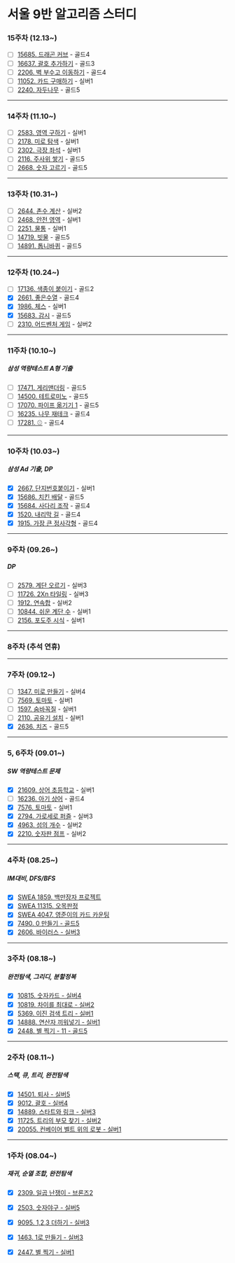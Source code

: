 # 서울 9반 알고리즘 스터디

### 15주차 (12.13~)
- [ ] [15685. 드래곤 커브](https://www.acmicpc.net/problem/15685) - 골드4
- [ ] [16637. 괄호 추가하기](https://www.acmicpc.net/problem/16637) - 골드3
- [ ] [2206. 벽 부수고 이동하기](https://www.acmicpc.net/problem/2206) - 골드4
- [ ] [11052. 카드 구매하기](https://www.acmicpc.net/problem/11052) - 실버1
- [ ] [2240. 자두나무](https://www.acmicpc.net/problem/2240) - 골드5

-----------------

### 14주차 (11.10~)
- [ ] [2583. 영역 구하기](https://www.acmicpc.net/problem/2583) - 실버1
- [ ] [2178. 미로 탐색](https://www.acmicpc.net/problem/2178) - 실버1
- [ ] [2302. 극장 좌석](https://www.acmicpc.net/problem/2302) - 실버1
- [ ] [2116. 주사위 쌓기](https://www.acmicpc.net/problem/2116) - 골드5
- [ ] [2668. 숫자 고르기](https://www.acmicpc.net/problem/2668) - 골드5

-----------------

### 13주차 (10.31~) 
- [ ] [2644. 촌수 계산](https://www.acmicpc.net/problem/2644) - 실버2
- [ ] [2468. 안전 영역](https://www.acmicpc.net/problem/2468) - 실버1
- [ ] [2251. 물통](https://www.acmicpc.net/problem/2251) - 실버1
- [ ] [14719. 빗물](https://www.acmicpc.net/problem/14719) - 골드5
- [ ] [14891. 톱니바퀴](https://www.acmicpc.net/problem/14891) - 골드5

-----------------

### 12주차 (10.24~)
- [ ] [17136. 색종이 붙이기](https://www.acmicpc.net/problem/17136) - 골드2
- [X] [2661. 좋은수열](https://www.acmicpc.net/problem/2661) - 골드4
- [X] [1986. 체스](https://www.acmicpc.net/problem/1986) - 실버1
- [X] [15683. 감시](https://www.acmicpc.net/problem/15683) - 골드5
- [ ] [2310. 어드벤처 게임](https://www.acmicpc.net/problem/2310) - 실버2

-----------------

### 11주차 (10.10~)
##### 삼성 역량테스트 A형 기출
- [ ] [17471. 게리맨더링](https://www.acmicpc.net/problem/17471) - 골드5
- [ ] [14500. 테트로미노](https://www.acmicpc.net/problem/14500) - 골드5
- [ ] [17070. 파이프 옮기기 1](https://www.acmicpc.net/problem/17070) - 골드5
- [ ] [16235. 나무 재테크](https://www.acmicpc.net/problem/16235) - 골드4
- [ ] [17281. ⚾](https://www.acmicpc.net/problem/17281) - 골드4

-----------------

### 10주차 (10.03~)
##### 삼성 Ad 기출, DP
- [X] [2667. 단지번호붙이기](https://www.acmicpc.net/problem/2667) - 실버1
- [X] [15686. 치킨 배달](https://www.acmicpc.net/problem/15686) - 골드5
- [X] [15684. 사다리 조작](https://www.acmicpc.net/problem/15684) - 골드4
- [X] [1520. 내리막 길](https://www.acmicpc.net/problem/1520) - 골드4
- [X] [1915. 가장 큰 정사각형](https://www.acmicpc.net/problem/1915) - 골드4

-----------------

### 9주차 (09.26~)
##### DP
- [ ] [2579. 계단 오르기](https://www.acmicpc.net/problem/2579) - 실버3
- [ ] [11726. 2Xn 타일링](https://www.acmicpc.net/problem/11726) - 실버3
- [ ] [1912. 연속합](https://www.acmicpc.net/problem/1912) - 실버2
- [ ] [10844. 쉬운 계단 수](https://www.acmicpc.net/problem/10844) - 실버1
- [ ] [2156. 포도주 시식](https://www.acmicpc.net/problem/2156) - 실버1

------------------
### 8주차 (추석 연휴)

------------------

### 7주차 (09.12~)
- [ ] [1347. 미로 만들기](https://www.acmicpc.net/problem/1347) - 실버4
- [ ] [7569. 토마토](https://www.acmicpc.net/problem/7569) - 실버1
- [ ] [1597. 숨바꼭질](https://www.acmicpc.net/problem/1697) - 실버1
- [ ] [2110. 공유기 설치](https://www.acmicpc.net/problem/2110) - 실버1
- [X] [2636. 치즈](https://www.acmicpc.net/problem/2636) - 골드5

-----------------

### 5, 6주차 (09.01~)
##### SW 역량테스트 문제
- [X] [21609. 상어 초등학교](https://www.acmicpc.net/problem/21608) - 실버1
- [ ] [16236. 아기 상어](https://www.acmicpc.net/problem/16236) - 골드4
- [X] [7576. 토마토](https://www.acmicpc.net/problem/7576) - 실버1
- [X] [2794. 가로세로 퍼즐](https://www.acmicpc.net/problem/2784) - 실버3
- [X] [4963. 섬의 개수](https://www.acmicpc.net/problem/4963) - 실버2
- [X] [2210. 숫자판 점프](https://www.acmicpc.net/problem/2210) - 실버2

------------------

### 4주차 (08.25~)
##### IM대비, DFS/BFS
- [X] [SWEA 1859. 백만장자 프로젝트](https://swexpertacademy.com/main/code/problem/problemDetail.do?contestProbId=AV5LrsUaDxcDFAXc&categoryId=AV5LrsUaDxcDFAXc&categoryType=CODE&problemTitle=1859&orderBy=FIRST_REG_DATETIME&selectCodeLang=ALL&select-1=&pageSize=10&pageIndex=1&&&&&&&&&)
- [X] [SWEA 11315. 오목판정](https://swexpertacademy.com/main/code/problem/problemDetail.do?contestProbId=AXaSUPYqPYMDFASQ&categoryId=AXaSUPYqPYMDFASQ&categoryType=CODE&problemTitle=1315&orderBy=FIRST_REG_DATETIME&selectCodeLang=ALL&select-1=&pageSize=10&pageIndex=1)
- [X] [SWEA 4047. 영준이의 카드 카운팅](https://swexpertacademy.com/main/code/problem/problemDetail.do?contestProbId=AWIsY84KEPMDFAWN&categoryId=AWIsY84KEPMDFAWN&categoryType=CODE&problemTitle=4047&orderBy=FIRST_REG_DATETIME&selectCodeLang=ALL&select-1=&pageSize=10&pageIndex=1)
- [X] [7490. 0 만들기 - 골드5](https://www.acmicpc.net/problem/7490)
- [X] [2606. 바이러스 - 실버3](https://www.acmicpc.net/problem/2606)
------------------

### 3주차 (08.18~)
##### 완전탐색, 그리디, 분할정복
- [X] [10815. 숫자카드 - 실버4](https://www.acmicpc.net/problem/10815)
- [X] [10819. 차이를 최대로 - 실버2](https://www.acmicpc.net/problem/10819)
- [X] [5369. 이진 검색 트리 - 실버1](https://www.acmicpc.net/problem/5639)
- [X] [14888. 연산자 끼워넣기 - 실버1](https://www.acmicpc.net/problem/14888)
- [X] [2448. 별 찍기 - 11 - 골드5](https://www.acmicpc.net/problem/2448)

------------------

### 2주차 (08.11~)
##### 스택, 큐, 트리, 완전탐색
- [X] [14501. 퇴사 - 실버5](https://www.acmicpc.net/problem/14501)
- [X] [9012. 괄호 - 실버4](https://www.acmicpc.net/problem/9012)
- [X] [14889. 스타트와 링크 - 실버3](https://www.acmicpc.net/problem/14889)
- [X] [11725. 트리의 부모 찾기 - 실버2](https://www.acmicpc.net/problem/11725)
- [X] [20055. 컨베이어 벨트 위의 로봇 - 실버1](https://www.acmicpc.net/problem/20055)

------------------

### 1주차 (08.04~)
##### 재귀, 순열 조합, 완전탐색
- [X] [2309. 일곱 난쟁이 - 브론즈2](https://www.acmicpc.net/problem/2309)
- [X] [2503. 숫자야구 - 실버5](https://www.acmicpc.net/problem/2309)
- [X] [9095. 1,2,3 더하기 - 실버3](https://www.acmicpc.net/problem/9095)
- [X] [1463. 1로 만들기 - 실버3](https://www.acmicpc.net/problem/1463)
- [X] [2447. 별 찍기 - 실버1](https://www.acmicpc.net/problem/2447)

